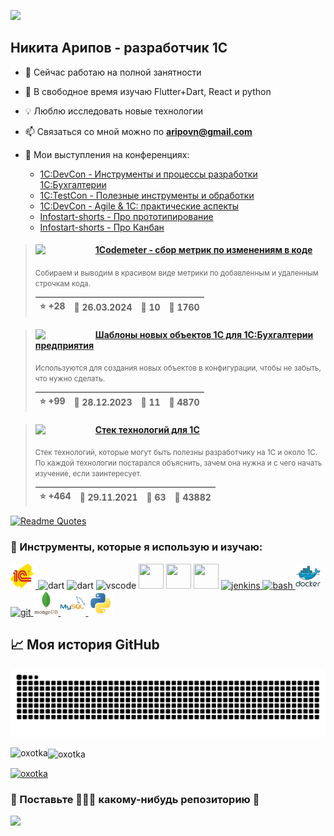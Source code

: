 ﻿<p><img src="https://capsule-render.vercel.app/api?type=waving&color=gradient&height=120&section=header"/></p>

<h2 align="left">Никита Арипов - разработчик 1С</h2>

- 🏢 Сейчас работаю на полной занятности

- 🌱 В свободное время изучаю Flutter+Dart, React и python

- 💡 Люблю исследовать новые технологии

- 📫 Связаться со мной можно по **aripovn@gmail.com**

- 📣 Мои выступления на конференциях:
  * [1С:DevCon - Инструменты и процессы разработки 1С:Бухгалтерии](https://youtu.be/GeLbvkZuCi0?si=TQND39-mfHEr1gfH)
  * [1С:TestCon - Полезные инструменты и обработки](https://youtu.be/SDeysQc0K9w?si=qp0t5xbTvB_VbBla)
  * [1С:DevCon - Agile & 1C: практические аспекты](https://youtu.be/Ux1oTD6Xmy4?si=uPzWIK80DkS2xzZt)
  * [Infostart-shorts - Про прототипирование](https://youtube.com/shorts/_km2yyuTS9M?si=Qd8QBu03S4lz3cgC)
  * [Infostart-shorts - Про Канбан](https://youtube.com/shorts/PH-b4ex0fCw?si=oDfywODiQom2TE8s)


<div id="infostart_posts">

> <img src="https://infostart.ru/upload/iblock/1ad/1adc447398bcca043ac26a614c284022.png?a3189ed4-33a4-4efa-90a6-986c2ab814ef" width="96" align="left"> 
> <h4 style="color: white;"><a href="https://infostart.ru/1c/tools/2071624/">1Codemeter - cбор метрик по изменениям в коде</a></h4>
> <small>Собираем и выводим в красивом виде метрики по добавленным и удаленным строчкам кода.</small>  
> <br clear="left">
>
> | :star: +28 |  :calendar: 26.03.2024 |  :speech_balloon: 10 |  :eyes: 1760 |
>  |-|-|-|-|  


> <img src="https://infostart.ru/upload/iblock/785/785b3dd1347d7c785315cddadea84afe.JPG?1c896b4e-d5cc-403c-9fe1-f5973fc94b4d" width="96" align="left"> 
> <h4 style="color: white;"><a href="https://infostart.ru/1c/articles/2008914/">Шаблоны новых объектов 1С для 1С:Бухгалтерии предприятия</a></h4>
> <small>Используются для создания новых объектов в конфигурации, чтобы не забыть, что нужно сделать.</small>  
> <br clear="left">
>
> | :star: +99 |  :calendar: 28.12.2023 |  :speech_balloon: 11 |  :eyes: 4870 |
>  |-|-|-|-|  


> <img src="https://infostart.ru/upload/iblock/885/885dd42f1131047e3aa69e9527424424.png?85313797-2b25-4fe5-92d3-c9c941675705" width="96" align="left"> 
> <h4 style="color: white;"><a href="https://infostart.ru/1c/articles/1558366/">Стек технологий для 1С</a></h4>
> <small>Стек технологий, которые могут быть полезны разработчику на 1С и около 1С. По каждой технологии постарался объяснить, зачем она нужна и с чего начать изучение, если заинтересует.</small>  
> <br clear="left">
>
> | :star: +464 |  :calendar: 29.11.2021 |  :speech_balloon: 63 |  :eyes: 43882 |
>  |-|-|-|-|  

</div>


[![Readme Quotes](https://quotes-github-readme.vercel.app/api?type=horizontal&theme=light)](https://github.com/piyushsuthar/github-readme-quotes)


<h3 align="left">🚀  Инструменты, которые я использую и изучаю:</h3>
<p align="left"> 
<a href="https://v8.1c.ru" target="_blank"> <img src="https://github.com/Oxotka/Oxotka/blob/main/logo1cm.png" alt="1C" width="40" height="40"/> </a>
<img src="https://cdn.jsdelivr.net/gh/devicons/devicon/icons/dart/dart-original.svg" alt="dart" width="40" height="40"/>
<img src="https://cdn.jsdelivr.net/gh/devicons/devicon/icons/flutter/flutter-original.svg" alt="dart" width="40" height="40"/>
<img src="https://cdn.jsdelivr.net/gh/devicons/devicon/icons/vscode/vscode-original.svg" alt="vscode" width="40" height="40"/>
<img src="https://cdn.jsdelivr.net/gh/devicons/devicon/icons/xcode/xcode-original.svg" width="40" height="40"/>
<img src="https://cdn.jsdelivr.net/gh/devicons/devicon/icons/gitlab/gitlab-original-wordmark.svg" width="40" height="40"/>
<img src="https://cdn.jsdelivr.net/gh/devicons/devicon/icons/github/github-original-wordmark.svg" width="40" height="40"/>
<a href="https://www.jenkins.io" target="_blank"> <img src="https://www.vectorlogo.zone/logos/jenkins/jenkins-icon.svg" alt="jenkins" width="40" height="40"/> </a> 
<a href="https://www.gnu.org/software/bash/" target="_blank"> <img src="https://www.vectorlogo.zone/logos/gnu_bash/gnu_bash-icon.svg" alt="bash" width="40" height="40"/> </a> 
<a href="https://www.docker.com/" target="_blank"> <img src="https://raw.githubusercontent.com/devicons/devicon/master/icons/docker/docker-original-wordmark.svg" alt="docker" width="40" height="40"/> </a> 
<a href="https://git-scm.com/" target="_blank"> <img src="https://www.vectorlogo.zone/logos/git-scm/git-scm-icon.svg" alt="git" width="40" height="40"/> </a> 
<a href="https://www.mongodb.com/" target="_blank"> <img src="https://raw.githubusercontent.com/devicons/devicon/master/icons/mongodb/mongodb-original-wordmark.svg" alt="mongodb" width="40" height="40"/> </a> 
<a href="https://www.mysql.com/" target="_blank"> <img src="https://raw.githubusercontent.com/devicons/devicon/master/icons/mysql/mysql-original-wordmark.svg" alt="mysql" width="40" height="40"/> </a> 
<a href="https://www.python.org" target="_blank"> <img src="https://raw.githubusercontent.com/devicons/devicon/master/icons/python/python-original.svg" alt="python" width="40" height="40"/> </a>
</p>

<h2> 📈 Моя история GitHub</h2>
<p><img src="https://github.com/Oxotka/Oxotka/blob/output/github-contribution-grid-snake.svg" alt="snake animation"/></p>

<p align="left"><img align="left" src="https://github-readme-stats.vercel.app/api/top-langs?username=oxotka&show_icons=true&locale=en&layout=compact" alt="oxotka" />
<img align="center" src="https://github-readme-stats.vercel.app/api?username=oxotka&show_icons=true&locale=en" alt="oxotka" /></p>
<p><a href="https://github.com/ryo-ma/github-profile-trophy"><img src="https://github-profile-trophy.vercel.app/?username=oxotka" alt="oxotka" /></a> </p>

<h3 align="left">🫶 Поставьте 🌟🌟🌟 какому-нибудь репозиторию 🫶</h3>

<p align="left">
  <img src="https://capsule-render.vercel.app/api?type=waving&color=gradient&height=120&section=footer"/>
</p>
